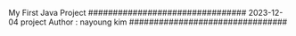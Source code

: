 My First Java Project
################################
    2023-12-04 project
    Author : nayoung kim
################################
